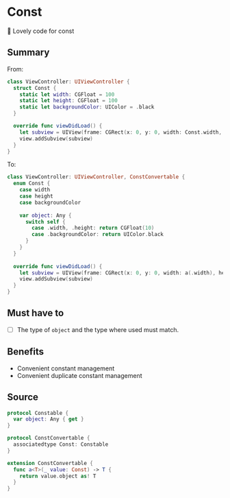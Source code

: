 # Const

💖 Lovely code for const

## Summary

From:

```swift
class ViewController: UIViewController {
  struct Const {
    static let width: CGFloat = 100
    static let height: CGFloat = 100
    static let backgroundColor: UIColor = .black
  }

  override func viewDidLoad() {
    let subview = UIView(frame: CGRect(x: 0, y: 0, width: Const.width, height: Const.height))
    view.addSubview(subview)
  }
}
```

To:

```swift
class ViewController: UIViewController, ConstConvertable {
  enum Const {
    case width
    case height
    case backgroundColor
    
    var object: Any {
      switch self {
        case .width, .height: return CGFloat(10)
        case .backgroundColor: return UIColor.black
      }
    }
  }
	
  override func viewDidLoad() {
    let subview = UIView(frame: CGRect(x: 0, y: 0, width: a(.width), height: a(.height))
    view.addSubview(subview)
  }
}
```



## Must have to

- [ ] The type of `object` and the type where used must match.

## Benefits

- Convenient constant management
- Convenient duplicate constant management



## Source

```swift
protocol Constable {
  var object: Any { get }
}

protocol ConstConvertable {
  associatedtype Const: Constable
}

extension ConstConvertable {
  func a<T>(_ value: Const) -> T {
    return value.object as! T
  }
}
```


